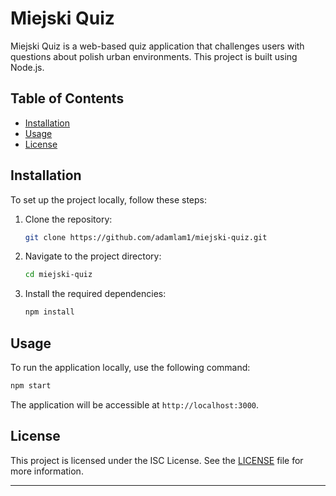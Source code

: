 # Miejski Quiz

Miejski Quiz is a web-based quiz application that challenges users with questions about polish urban environments. This project is built using Node.js.

## Table of Contents

- [Installation](#installation)
- [Usage](#usage)
- [License](#license)

## Installation

To set up the project locally, follow these steps:

1. Clone the repository:
    ```bash
    git clone https://github.com/adamlam1/miejski-quiz.git
    ```
2. Navigate to the project directory:
    ```bash
    cd miejski-quiz
    ```
3. Install the required dependencies:
    ```bash
    npm install
    ```

## Usage

To run the application locally, use the following command:
```bash
npm start
```
The application will be accessible at `http://localhost:3000`.


## License

This project is licensed under the ISC License. See the [LICENSE](LICENSE) file for more information.

---
